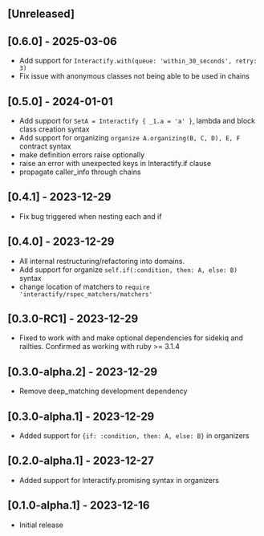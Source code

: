 ## [Unreleased]
## [0.6.0] - 2025-03-06
- Add support for `Interactify.with(queue: 'within_30_seconds', retry: 3)`
- Fix issue with anonymous classes not being able to be used in chains

## [0.5.0] - 2024-01-01
- Add support for `SetA = Interactify { _1.a = 'a' }`, lambda and block class creation syntax
- Add support for organizing `organize A.organizing(B, C, D), E, F` contract syntax
- make definition errors raise optionally
- raise an error with unexpected keys in Interactify.if clause
- propagate caller_info through chains

## [0.4.1] - 2023-12-29
- Fix bug triggered when nesting each and if

## [0.4.0] - 2023-12-29
- All internal restructuring/refactoring into domains. 
- Add support for organize `self.if(:condition, then: A, else: B)` syntax
- change location of matchers to `require 'interactify/rspec_matchers/matchers'`

## [0.3.0-RC1] - 2023-12-29
- Fixed to work with and make optional dependencies for sidekiq and railties. Confirmed as working with ruby >= 3.1.4

## [0.3.0-alpha.2] - 2023-12-29
- Remove deep_matching development dependency


## [0.3.0-alpha.1] - 2023-12-29
- Added support for `{if: :condition, then: A, else: B}` in organizers

## [0.2.0-alpha.1] - 2023-12-27
- Added support for Interactify.promising syntax in organizers

## [0.1.0-alpha.1] - 2023-12-16
- Initial release
